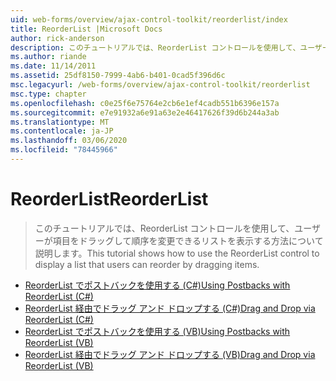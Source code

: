 ```yaml
---
uid: web-forms/overview/ajax-control-toolkit/reorderlist/index
title: ReorderList |Microsoft Docs
author: rick-anderson
description: このチュートリアルでは、ReorderList コントロールを使用して、ユーザーが項目をドラッグして順序を変更できるリストを表示する方法について説明します。
ms.author: riande
ms.date: 11/14/2011
ms.assetid: 25df8150-7999-4ab6-b401-0cad5f396d6c
msc.legacyurl: /web-forms/overview/ajax-control-toolkit/reorderlist
msc.type: chapter
ms.openlocfilehash: c0e25f6e75764e2cb6e1ef4cadb551b6396e157a
ms.sourcegitcommit: e7e91932a6e91a63e2e46417626f39d6b244a3ab
ms.translationtype: MT
ms.contentlocale: ja-JP
ms.lasthandoff: 03/06/2020
ms.locfileid: "78445966"
---
```

# <a name="reorderlist"></a><span data-ttu-id="4f798-103">ReorderList</span><span class="sxs-lookup"><span data-stu-id="4f798-103">ReorderList</span></span>

> <span data-ttu-id="4f798-104">このチュートリアルでは、ReorderList コントロールを使用して、ユーザーが項目をドラッグして順序を変更できるリストを表示する方法について説明します。</span><span class="sxs-lookup"><span data-stu-id="4f798-104">This tutorial shows how to use the ReorderList control to display a list that users can reorder by dragging items.</span></span>

- [<span data-ttu-id="4f798-105">ReorderList でポストバックを使用する (C#)</span><span class="sxs-lookup"><span data-stu-id="4f798-105">Using Postbacks with ReorderList (C#)</span></span>](using-postbacks-with-reorderlist-cs.md)
- [<span data-ttu-id="4f798-106">ReorderList 経由でドラッグ アンド ドロップする (C#)</span><span class="sxs-lookup"><span data-stu-id="4f798-106">Drag and Drop via ReorderList (C#)</span></span>](drag-and-drop-via-reorderlist-cs.md)
- [<span data-ttu-id="4f798-107">ReorderList でポストバックを使用する (VB)</span><span class="sxs-lookup"><span data-stu-id="4f798-107">Using Postbacks with ReorderList (VB)</span></span>](using-postbacks-with-reorderlist-vb.md)
- [<span data-ttu-id="4f798-108">ReorderList 経由でドラッグ アンド ドロップする (VB)</span><span class="sxs-lookup"><span data-stu-id="4f798-108">Drag and Drop via ReorderList (VB)</span></span>](drag-and-drop-via-reorderlist-vb.md)
